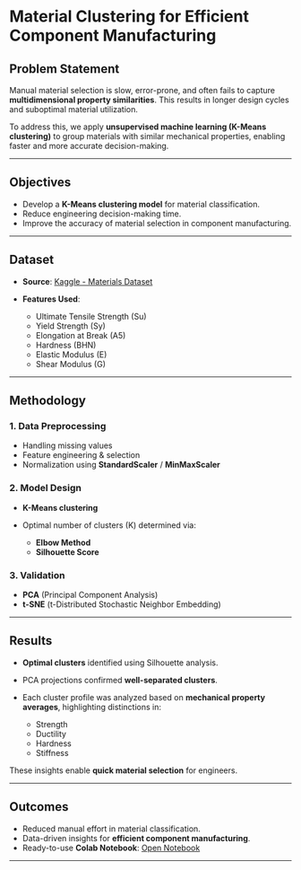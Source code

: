 # Material Clustering for Efficient Component Manufacturing

## Problem Statement

Manual material selection is slow, error-prone, and often fails to capture **multidimensional property similarities**. This results in longer design cycles and suboptimal material utilization.

To address this, we apply **unsupervised machine learning (K-Means clustering)** to group materials with similar mechanical properties, enabling faster and more accurate decision-making.

---

## Objectives

* Develop a **K-Means clustering model** for material classification.
* Reduce engineering decision-making time.
* Improve the accuracy of material selection in component manufacturing.

---

## Dataset

* **Source**: [Kaggle - Materials Dataset](https://www.kaggle.com/datasets/purushottamnawale/materials/data)
* **Features Used**:

  * Ultimate Tensile Strength (Su)
  * Yield Strength (Sy)
  * Elongation at Break (A5)
  * Hardness (BHN)
  * Elastic Modulus (E)
  * Shear Modulus (G)

---

## Methodology

### 1. Data Preprocessing

* Handling missing values
* Feature engineering & selection
* Normalization using **StandardScaler** / **MinMaxScaler**

### 2. Model Design

* **K-Means clustering**
* Optimal number of clusters (K) determined via:

  * **Elbow Method**
  * **Silhouette Score**

### 3. Validation

* **PCA** (Principal Component Analysis)
* **t-SNE** (t-Distributed Stochastic Neighbor Embedding)

---

## Results

* **Optimal clusters** identified using Silhouette analysis.
* PCA projections confirmed **well-separated clusters**.
* Each cluster profile was analyzed based on **mechanical property averages**, highlighting distinctions in:

  * Strength
  * Ductility
  * Hardness
  * Stiffness

These insights enable **quick material selection** for engineers.

---

## Outcomes

* Reduced manual effort in material classification.
* Data-driven insights for **efficient component manufacturing**.
* Ready-to-use **Colab Notebook**: [Open Notebook](https://colab.research.google.com/drive/1TLGp2HWcwKwkvyhBkYde8hSruProSMG_?usp=sharing)

---
